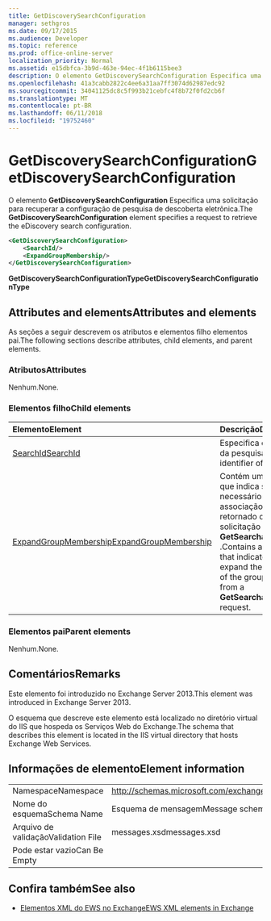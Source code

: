 ```yaml
---
title: GetDiscoverySearchConfiguration
manager: sethgros
ms.date: 09/17/2015
ms.audience: Developer
ms.topic: reference
ms.prod: office-online-server
localization_priority: Normal
ms.assetid: e15dbfca-3b9d-463e-94ec-4f1b6115bee3
description: O elemento GetDiscoverySearchConfiguration Especifica uma solicitação para recuperar a configuração de pesquisa de descoberta eletrônica.
ms.openlocfilehash: 41a3cabb2822c4ee6a31aa7ff3074d62987edc92
ms.sourcegitcommit: 34041125dc8c5f993b21cebfc4f8b72f0fd2cb6f
ms.translationtype: MT
ms.contentlocale: pt-BR
ms.lasthandoff: 06/11/2018
ms.locfileid: "19752460"
---
```

# <a name="getdiscoverysearchconfiguration"></a><span data-ttu-id="f8665-103">GetDiscoverySearchConfiguration</span><span class="sxs-lookup"><span data-stu-id="f8665-103">GetDiscoverySearchConfiguration</span></span>

<span data-ttu-id="f8665-104">O elemento **GetDiscoverySearchConfiguration** Especifica uma solicitação para recuperar a configuração de pesquisa de descoberta eletrônica.</span><span class="sxs-lookup"><span data-stu-id="f8665-104">The **GetDiscoverySearchConfiguration** element specifies a request to retrieve the eDiscovery search configuration.</span></span> 
  
```XML
<GetDiscoverySearchConfiguration>
    <SearchId/>
    <ExpandGroupMembership/>
</GetDiscoverySearchConfiguration>
```

 <span data-ttu-id="f8665-105">**GetDiscoverySearchConfigurationType**</span><span class="sxs-lookup"><span data-stu-id="f8665-105">**GetDiscoverySearchConfigurationType**</span></span>
## <a name="attributes-and-elements"></a><span data-ttu-id="f8665-106">Attributes and elements</span><span class="sxs-lookup"><span data-stu-id="f8665-106">Attributes and elements</span></span>

<span data-ttu-id="f8665-107">As seções a seguir descrevem os atributos e elementos filho elementos pai.</span><span class="sxs-lookup"><span data-stu-id="f8665-107">The following sections describe attributes, child elements, and parent elements.</span></span>
  
### <a name="attributes"></a><span data-ttu-id="f8665-108">Atributos</span><span class="sxs-lookup"><span data-stu-id="f8665-108">Attributes</span></span>

<span data-ttu-id="f8665-109">Nenhum.</span><span class="sxs-lookup"><span data-stu-id="f8665-109">None.</span></span>
  
### <a name="child-elements"></a><span data-ttu-id="f8665-110">Elementos filho</span><span class="sxs-lookup"><span data-stu-id="f8665-110">Child elements</span></span>

|<span data-ttu-id="f8665-111">**Elemento**</span><span class="sxs-lookup"><span data-stu-id="f8665-111">**Element**</span></span>|<span data-ttu-id="f8665-112">**Descrição**</span><span class="sxs-lookup"><span data-stu-id="f8665-112">**Description**</span></span>|
|:-----|:-----|
|[<span data-ttu-id="f8665-113">SearchId</span><span class="sxs-lookup"><span data-stu-id="f8665-113">SearchId</span></span>](searchid.md) <br/> |<span data-ttu-id="f8665-114">Especifica o identificador da pesquisa.</span><span class="sxs-lookup"><span data-stu-id="f8665-114">Specifies the identifier of the search.</span></span>  <br/> |
|[<span data-ttu-id="f8665-115">ExpandGroupMembership</span><span class="sxs-lookup"><span data-stu-id="f8665-115">ExpandGroupMembership</span></span>](expandgroupmembership.md) <br/> |<span data-ttu-id="f8665-116">Contém um valor Boolean que indica se é necessário expandir a associação do grupo retornado de uma solicitação de **GetSearchableMailboxes** .</span><span class="sxs-lookup"><span data-stu-id="f8665-116">Contains a Boolean value that indicates whether to expand the membership of the group returned from a **GetSearchableMailboxes** request.</span></span>  <br/> |
   
### <a name="parent-elements"></a><span data-ttu-id="f8665-117">Elementos pai</span><span class="sxs-lookup"><span data-stu-id="f8665-117">Parent elements</span></span>

<span data-ttu-id="f8665-118">Nenhum.</span><span class="sxs-lookup"><span data-stu-id="f8665-118">None.</span></span>
  
## <a name="remarks"></a><span data-ttu-id="f8665-119">Comentários</span><span class="sxs-lookup"><span data-stu-id="f8665-119">Remarks</span></span>

<span data-ttu-id="f8665-120">Este elemento foi introduzido no Exchange Server 2013.</span><span class="sxs-lookup"><span data-stu-id="f8665-120">This element was introduced in Exchange Server 2013.</span></span>
  
<span data-ttu-id="f8665-121">O esquema que descreve este elemento está localizado no diretório virtual do IIS que hospeda os Serviços Web do Exchange.</span><span class="sxs-lookup"><span data-stu-id="f8665-121">The schema that describes this element is located in the IIS virtual directory that hosts Exchange Web Services.</span></span>
  
## <a name="element-information"></a><span data-ttu-id="f8665-122">Informações de elemento</span><span class="sxs-lookup"><span data-stu-id="f8665-122">Element information</span></span>

|||
|:-----|:-----|
|<span data-ttu-id="f8665-123">Namespace</span><span class="sxs-lookup"><span data-stu-id="f8665-123">Namespace</span></span>  <br/> |http://schemas.microsoft.com/exchange/services/2006/messages  <br/> |
|<span data-ttu-id="f8665-124">Nome do esquema</span><span class="sxs-lookup"><span data-stu-id="f8665-124">Schema Name</span></span>  <br/> |<span data-ttu-id="f8665-125">Esquema de mensagem</span><span class="sxs-lookup"><span data-stu-id="f8665-125">Message schema</span></span>  <br/> |
|<span data-ttu-id="f8665-126">Arquivo de validação</span><span class="sxs-lookup"><span data-stu-id="f8665-126">Validation File</span></span>  <br/> |<span data-ttu-id="f8665-127">messages.xsd</span><span class="sxs-lookup"><span data-stu-id="f8665-127">messages.xsd</span></span>  <br/> |
|<span data-ttu-id="f8665-128">Pode estar vazio</span><span class="sxs-lookup"><span data-stu-id="f8665-128">Can Be Empty</span></span>  <br/> ||
   
## <a name="see-also"></a><span data-ttu-id="f8665-129">Confira também</span><span class="sxs-lookup"><span data-stu-id="f8665-129">See also</span></span>



- [<span data-ttu-id="f8665-130">Elementos XML do EWS no Exchange</span><span class="sxs-lookup"><span data-stu-id="f8665-130">EWS XML elements in Exchange</span></span>](ews-xml-elements-in-exchange.md)

